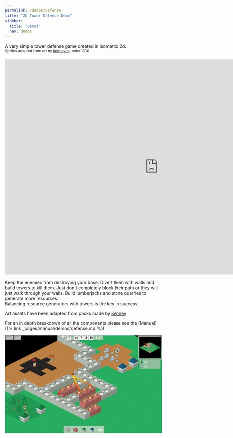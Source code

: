 ```yaml
---
permalink: /demos/defense
title: "2D Tower Defense Demo"
sidebar:
  title: "Demos"
  nav: demos
---
```


A very simple tower defense game created in isometric 2d.  
<sup>Sprites adapted from art by [kenney.nl](https://kenney.nl/) under CC0</sup>

<iframe frameborder="0" src="https://itch.io/embed-upload/4230590?color=000000" allowfullscreen="0" width="980" height="688"></iframe>  
  
Keep the enemies from destroying your base. Divert them with walls and build towers to kill them. Just don't completely block their path or they will just walk through your walls. Build lumberjacks and stone quarries to generate more resources.  
Balancing resource generators with towers is the key to success.  

Art assets have been adapted from packs made by [Kenney](https://kenney.nl)

For an in depth breakdown of all the components please see the [Manual]({% link _pages/manual/demos/defense.md %})

![Defense Won](/assets/images/defense.PNG)